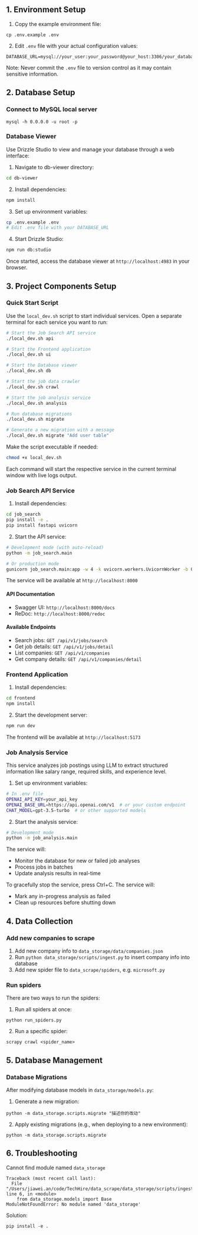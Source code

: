 ## 1. Environment Setup

1. Copy the example environment file:
```
cp .env.example .env
```

2. Edit `.env` file with your actual configuration values:
```
DATABASE_URL=mysql://your_user:your_password@your_host:3306/your_database
```

Note: Never commit the `.env` file to version control as it may contain sensitive information.

## 2. Database Setup

### Connect to MySQL local server
```
mysql -h 0.0.0.0 -u root -p
```

### Database Viewer
Use Drizzle Studio to view and manage your database through a web interface:

1. Navigate to db-viewer directory:
```bash
cd db-viewer
```

2. Install dependencies:
```bash
npm install
```

3. Set up environment variables:
```bash
cp .env.example .env
# Edit .env file with your DATABASE_URL
```

4. Start Drizzle Studio:
```bash
npm run db:studio
```

Once started, access the database viewer at `http://localhost:4983` in your browser.

## 3. Project Components Setup

### Quick Start Script
Use the `local_dev.sh` script to start individual services. Open a separate terminal for each service you want to run:

```bash
# Start the Job Search API service
./local_dev.sh api

# Start the Frontend application
./local_dev.sh ui

# Start the Database viewer
./local_dev.sh db

# Start the job data crawler
./local_dev.sh crawl

# Start the job analysis service
./local_dev.sh analysis

# Run database migrations
./local_dev.sh migrate

# Generate a new migration with a message
./local_dev.sh migrate "Add user table"
```

Make the script executable if needed:
```bash
chmod +x local_dev.sh
```

Each command will start the respective service in the current terminal window with live logs output.

### Job Search API Service

1. Install dependencies:
```bash
cd job_search
pip install -e .
pip install fastapi uvicorn
```

2. Start the API service:
```bash
# Development mode (with auto-reload)
python -m job_search.main

# Or production mode
gunicorn job_search.main:app -w 4 -k uvicorn.workers.UvicornWorker -b 0.0.0.0:8000
```

The service will be available at `http://localhost:8000`

#### API Documentation
- Swagger UI: `http://localhost:8000/docs`
- ReDoc: `http://localhost:8000/redoc`

#### Available Endpoints
- Search jobs: `GET /api/v1/jobs/search`
- Get job details: `GET /api/v1/jobs/detail`
- List companies: `GET /api/v1/companies`
- Get company details: `GET /api/v1/companies/detail`

### Frontend Application

1. Install dependencies:
```bash
cd frontend
npm install
```

2. Start the development server:
```bash
npm run dev
```

The frontend will be available at `http://localhost:5173`

### Job Analysis Service
This service analyzes job postings using LLM to extract structured information like salary range, required skills, and experience level.

1. Set up environment variables:
```bash
# In .env file
OPENAI_API_KEY=your_api_key
OPENAI_BASE_URL=https://api.openai.com/v1  # or your custom endpoint
CHAT_MODEL=gpt-3.5-turbo  # or other supported models
```

2. Start the analysis service:
```bash
# Development mode
python -m job_analysis.main
```

The service will:
- Monitor the database for new or failed job analyses
- Process jobs in batches
- Update analysis results in real-time

To gracefully stop the service, press Ctrl+C. The service will:
- Mark any in-progress analysis as failed
- Clean up resources before shutting down

## 4. Data Collection

### Add new companies to scrape
1. Add new company info to `data_storage/data/companies.json`
2. Run `python data_storage/scripts/ingest.py` to insert company info into database
3. Add new spider file to `data_scrape/spiders`, e.g. `microsoft.py`

### Run spiders
There are two ways to run the spiders:

1. Run all spiders at once:
```
python run_spiders.py
```

2. Run a specific spider:
```
scrapy crawl <spider_name>
```

## 5. Database Management

### Database Migrations
After modifying database models in `data_storage/models.py`:

1. Generate a new migration:
```
python -m data_storage.scripts.migrate "描述你的改动"
```

2. Apply existing migrations (e.g., when deploying to a new environment):
```
python -m data_storage.scripts.migrate
```

## 6. Troubleshooting
Cannot find module named `data_storage`
```
Traceback (most recent call last):
  File "/Users/jiawei.an/code/TechHire/data_scrape/data_storage/scripts/ingest.py", line 6, in <module>
    from data_storage.models import Base
ModuleNotFoundError: No module named 'data_storage'
```

Solution:
```
pip install -e .
```